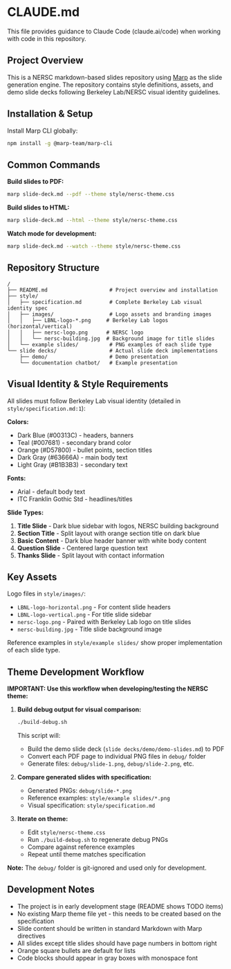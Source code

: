 # CLAUDE.md

This file provides guidance to Claude Code (claude.ai/code) when working with code in this repository.

## Project Overview

This is a NERSC markdown-based slides repository using [Marp](https://marp.app/) as the slide generation engine. The repository contains style definitions, assets, and demo slide decks following Berkeley Lab/NERSC visual identity guidelines.

## Installation & Setup

Install Marp CLI globally:
```sh
npm install -g @marp-team/marp-cli
```

## Common Commands

**Build slides to PDF:**
```sh
marp slide-deck.md --pdf --theme style/nersc-theme.css
```

**Build slides to HTML:**
```sh
marp slide-deck.md --html --theme style/nersc-theme.css
```

**Watch mode for development:**
```sh
marp slide-deck.md --watch --theme style/nersc-theme.css
```

## Repository Structure

```
/
├── README.md                    # Project overview and installation
├── style/
│   ├── specification.md         # Complete Berkeley Lab visual identity spec
│   ├── images/                  # Logo assets and branding images
│   │   ├── LBNL-logo-*.png     # Berkeley Lab logos (horizontal/vertical)
│   │   ├── nersc-logo.png      # NERSC logo
│   │   └── nersc-building.jpg  # Background image for title slides
│   └── example slides/          # PNG examples of each slide type
└── slide decks/                 # Actual slide deck implementations
    ├── demo/                    # Demo presentation
    └── documentation chatbot/   # Example presentation
```

## Visual Identity & Style Requirements

All slides must follow Berkeley Lab visual identity (detailed in `style/specification.md:1`):

**Colors:**
- Dark Blue (#00313C) - headers, banners
- Teal (#007681) - secondary brand color  
- Orange (#D57800) - bullet points, section titles
- Dark Gray (#63666A) - main body text
- Light Gray (#B1B3B3) - secondary text

**Fonts:**
- Arial - default body text
- ITC Franklin Gothic Std - headlines/titles

**Slide Types:**
1. **Title Slide** - Dark blue sidebar with logos, NERSC building background
2. **Section Title** - Split layout with orange section title on dark blue
3. **Basic Content** - Dark blue header banner with white body content
4. **Question Slide** - Centered large question text
5. **Thanks Slide** - Split layout with contact information

## Key Assets

Logo files in `style/images/`:
- `LBNL-logo-horizontal.png` - For content slide headers
- `LBNL-logo-vertical.png` - For title slide sidebar
- `nersc-logo.png` - Paired with Berkeley Lab logo on title slides
- `nersc-building.jpg` - Title slide background image

Reference examples in `style/example slides/` show proper implementation of each slide type.

## Theme Development Workflow

**IMPORTANT: Use this workflow when developing/testing the NERSC theme:**

1. **Build debug output for visual comparison:**
   ```sh
   ./build-debug.sh
   ```
   This script will:
   - Build the demo slide deck (`slide decks/demo/demo-slides.md`) to PDF
   - Convert each PDF page to individual PNG files in `debug/` folder
   - Generate files: `debug/slide-1.png`, `debug/slide-2.png`, etc.

2. **Compare generated slides with specification:**
   - Generated PNGs: `debug/slide-*.png`
   - Reference examples: `style/example slides/*.png`
   - Visual specification: `style/specification.md`

3. **Iterate on theme:**
   - Edit `style/nersc-theme.css`
   - Run `./build-debug.sh` to regenerate debug PNGs
   - Compare against reference examples
   - Repeat until theme matches specification

**Note:** The `debug/` folder is git-ignored and used only for development.

## Development Notes

- The project is in early development stage (README shows TODO items)
- No existing Marp theme file yet - this needs to be created based on the specification
- Slide content should be written in standard Markdown with Marp directives
- All slides except title slides should have page numbers in bottom right
- Orange square bullets are default for lists
- Code blocks should appear in gray boxes with monospace font